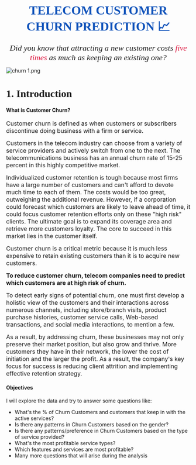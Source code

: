 **<center> <span style="color:#0F52BA;font-family:serif; font-size:34px;"> TELECOM CUSTOMER CHURN PREDICTION 📈</span> </center>**

<center><span style="font-family:Palatino; font-size:22px;"><i> Did you know that attracting a new customer costs <span style="color:#DC143C;">five times</span> as much as keeping an existing one?</i></span> </center>

![churn 1.png](attachment:7a47ebdd-9f53-4bf0-bc99-b56b8050a874.png)

<a id = "1" ></a>
# <span style="font-family:serif; font-size:28px;"> 1. Introduction</span>
<a id = "introduction" ></a>

<a id = "2" ></a>
#### <b>What is Customer Churn?</b>
<span style="font-size:16px;">  Customer churn is defined as when customers or subscribers discontinue doing business with a firm or service. </span>

<span style="font-size:16px;"> Customers in the telecom industry can choose from a variety of service providers and actively switch from one to the next. The telecommunications business has an annual churn rate of 15-25 percent in this highly competitive market.</span>

<span style="font-size:16px;"> Individualized customer retention is tough because most firms have a large number of customers and can't afford to devote much time to each of them. The costs would be too great, outweighing the additional revenue. However, if a corporation could forecast which customers are likely to leave ahead of time, it could focus customer retention efforts only on these "high risk" clients. The ultimate goal is to expand its coverage area and retrieve more
customers loyalty. The core to succeed in this market lies in the customer itself. 
</span>

<span style="font-size:16px;"> Customer churn is a critical metric because it is much less expensive to retain existing customers than it is to acquire new customers.</span>

<a id="churn"></a>
<a id = "3" ></a>

<span style="font-size:16px;"><b>To reduce customer churn, telecom companies need to predict which customers are at high risk of churn.</b></span> 

<span style="font-size:16px;"> To detect early signs of potential churn, one must first develop a holistic view of the customers and their interactions across numerous channels, including store/branch visits, product purchase histories, customer service calls, Web-based transactions, and social media interactions, to mention a few. </span> 

<span style="font-size:16px;">As a result, by addressing churn, these businesses may not only preserve their market position, but also grow and thrive. More customers they have in their network, the lower the cost of initiation and the larger the profit. As a result, the company's key focus for success is reducing client attrition and implementing effective retention strategy. </span> 
<a id="reduce"></a>

<a id = "4" ></a>
#### <b> Objectives</b>
I will explore the data and try to answer some questions like:
* What's the % of Churn Customers and customers that keep in with the active services?
* Is there any patterns in Churn Customers based on the gender?
* Is there any patterns/preference in Churn Customers based on the type of service provided?
* What's the most profitable service types?
* Which features and services are most profitable?
* Many more questions that will arise during the analysis
<a id="objective"></a>

